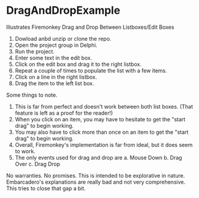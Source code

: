 # DragAndDropExample
Illustrates Firemonkey Drag and Drop Between Listboxes/Edit Boxes

1. Dowload anbd unzip or clone the repo.
2. Open the project group in Delphi.
3. Run the project.
4. Enter some text in the edit box.
5. Click on the edit box and drag it to the right listbox.
6. Repeat a couple of times to populate the list with a few items.
7. Click on a line in the right listbox.
8. Drag the item to the left list box.

Some things to note.

1. This is far from perfect and doesn't work between both list boxes. (That feature is left as a proof for the reader!)
2. When you click on an item, you may have to hesitate to get the "start drag" to begin working.
3. You may also have to click more than once on an item to get the "start drag" to begin working.
4. Overall, Firemonkey's implementation is far from ideal, but it does seem to work.
5. The only events used for drag and drop are
    a. Mouse Down
    b. Drag Over
    c. Drag Drop

No warranties. No promises. This is intended to be explorative in nature. Embarcadero's explanations are really bad and not very comprehensive. This tries to close that gap a bit.
